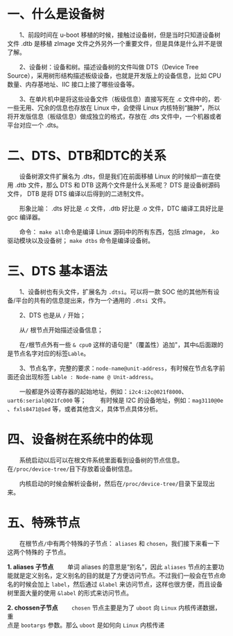 # 一、什么是设备树
&emsp;&emsp;1、前段时间在 u-boot 移植的时候，接触过设备树，但是当时只知道设备树文件 .dtb 是移植 zImage 文件之外另外一个重要文件，但是具体是什么并不是很了解。

&emsp;&emsp;2、设备树：设备和树。描述设备树的文件叫做 DTS（Device Tree Source），采用树形结构描述板级设备，也就是开发版上的设备信息，比如 CPU 数量、内存基地址、IIC 接口上接了哪些设备等。

&emsp;&emsp;3、在单片机中是将这些设备文件（板级信息）直接写死在 .c 文件中的，若·一些无用、冗余的信息也存放在 Linux 中，会使得 Linux 内核特别“臃肿”，所以将开发版信息（板级信息）做成独立的格式，存放在 .dts 文件中，一个机器或者平台对应一个 .dts。

# 二、DTS、DTB和DTC的关系
&emsp;&emsp;设备树源文件扩展名为 .dts，但是我们在前面移植 Linux 的时候却一直在使 用 .dtb 文件，那么 DTS 和 DTB 这两个文件是什么关系呢？ DTS 是设备树源码文件， DTB 是将 DTS 编译以后得到的二进制文件。

&emsp;&emsp;形象比喻：  .dts 好比是 .c 文件，.dtb 好比是 .o 文件，DTC 编译工具好比是  gcc 编译器。

&emsp;&emsp;命令： 
`make all`命令是编译 Linux 源码中的所有东西，包括 zImage， .ko 驱动模块以及设备树；
 `make dtbs` 命令是编译设备树。

# 三、DTS 基本语法
&emsp;&emsp;1、设备树也有头文件，扩展名为 `.dtsi`。可以将一款 SOC 他的其他所有设备/平台的共有的信息提出来，作为一个通用的 `.dtsi `文件。

&emsp;&emsp;2、DTS 也是从 `/` 开始；

&emsp;&emsp;从`/` 根节点开始描述设备信息；

&emsp;&emsp;在`/`根节点外有一些 `& cpu0` 这样的语句是"（覆盖性）追加"，其中`&`后面跟的是节点名字对应的标签`Lable`。

&emsp;&emsp;3、节点名字，完整的要求：`node-name@unit-address`，有时候在节点名字前面还会出现标签 `Lable : Node-name @ Unit-address`。

&emsp;&emsp;一般都是外设寄存器的起始地址，例如：`i2c4:i2c@021f8000`、`uart6:serial@021fc000` 等；
&emsp;&emsp;有时候是 I2C 的设备地址，例如：`mag3110@0e` 、`fxls8471@1ed` 等，或者其他含义，具体节点具体分析。

# 四、设备树在系统中的体现
&emsp;&emsp;系统启动以后可以在根文件系统里面看到设备树的节点信息。在`/proc/device-tree/`目下存放着设备树信息。

&emsp;&emsp;内核启动的时候会解析设备树，然后在`/proc/device-tree/`目录下呈现出来。

# 五、特殊节点
&emsp;&emsp;在根节点`/`中有两个特殊的子节点： `aliases` 和 `chosen`，我们接下来看一下这两个特殊的 子节点。 

**1. aliases 子节点**
&emsp;&emsp;单词 aliases 的意思是“别名”，因此 `aliases` 节点的主要功能就是定义别名，定义别名的目的就是了方便访问节点。不过我们一般会在节点命名的时候会加上 `label`，然后通过 `&label` 来访问节点，这样也很方便，而且设备树里面大量的使用 `&label` 的形式来访问节点。

**2. chossen子节点**
&emsp;&emsp;`chosen` 节点主要是为了 `uboot` 向 `Linux` 内核传递数据，重  
点是 `bootargs` 参数。那么 `uboot` 是如何向 `Linux` 内核传递
<!--stackedit_data:
eyJoaXN0b3J5IjpbMTg5Njc4MzIxOSwxNTI1NDQ1MzkyLDEzMT
I2NTE3NjgsLTEyODk5NzIzNDIsLTcwNjU1NTQ5MCwyMDYxOTUw
ODMyLDkzMjA3MTE5MCwxNjg1NDcxNjcsMTk2MDcxNTM0OCwxND
QyNDUzNzQzXX0=
-->